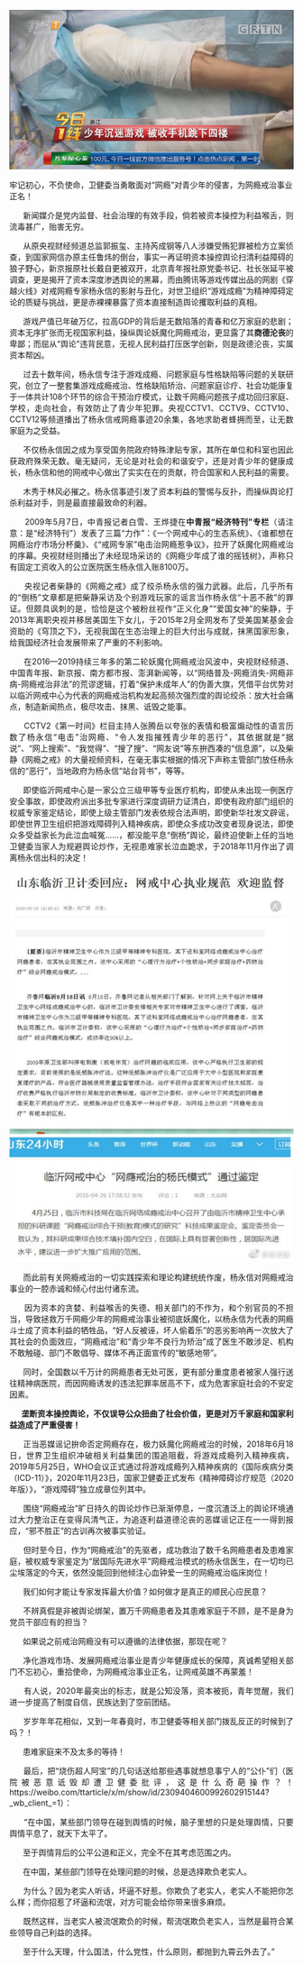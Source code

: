 <img src="https://raw.githubusercontent.com/ZjzMisaka/iaders/master/img/2021/05/bf274-0067hHJjly1gpgrnx02xxj30rs0fm7my.jpg"></div>
<div class="preface_v2">牢记初心，不负使命，卫健委当勇敢面对“网瘾”对青少年的侵害，为网瘾戒治事业正名！</div>
<p><span id="more-10742"></span></p>
<div class="WB_editor_iframe_new">
<p align="justify">​​&nbsp; &nbsp; &nbsp; 新闻媒介是党内监督、社会治理的有效手段，倘若被资本操控为利益喉舌，则流毒甚广，贻害无穷。</p>
<p align="justify">&nbsp; &nbsp; &nbsp; 从原央视财经频道总监郭振玺、主持芮成钢等八人涉嫌受贿犯罪被检方立案侦查，到国家网信办原主任鲁炜的倒台，事实一再证明资本操控舆论扫清利益障碍的狼子野心，新京报原社长戴自更被双开，北京青年报社原党委书记、社长张延平被调查，更是揭开了资本深度渗透舆论的黑幕，而由腾讯等游戏传媒出品的网剧《穿越火线》对戒网瘾专家杨永信的影射与丑化，对世卫组织“游戏成瘾”为精神障碍定论的质疑与挑战，更是赤裸裸暴露了资本直接制造舆论攫取利益的真相。</p>
<p align="justify">&nbsp; &nbsp; &nbsp; 游戏产值已年破万亿，拉高GDP的背后是无数陷落的青春和亿万家庭的悲剧；资本无序扩张而无视国家利益，操纵舆论妖魔化网瘾戒治，更显露了其<b>商德沦丧</b>的卑鄙；而屈从“舆论”违背民意，无视人民利益打压医学创新，则是政德沦丧，实属资本帮凶。</p>
<p align="justify">&nbsp; &nbsp; &nbsp; 过去十数年间，杨永信专注于游戏成瘾、问题家庭与性格缺陷等问题的关联研究，创立了一整套集游戏成瘾戒治、性格缺陷矫治、问题家庭诊疗、社会功能康复于一体共计108个环节的综合干预治疗模式，让数千网瘾问题孩子成功回归家庭、学校，走向社会，有效防止了青少年犯罪。央视CCTV1、CCTV9、CCTV10、CCTV12等频道播出了杨永信戒网瘾事迹20余集，各地求助者蜂拥而至，让无数家庭为之受益。</p>
<p align="justify">&nbsp; &nbsp; &nbsp; 不仅杨永信因之成为享受国务院政府特殊津贴专家，其所在单位和科室也因此获政府殊荣无数。毫无疑问，无论是对社会的和谐安宁，还是对青少年的健康成长，杨永信和他的网戒中心做出了实实在在的贡献，符合国家和人民利益的需要。</p>
<p align="justify">&nbsp; &nbsp; &nbsp; 木秀于林风必摧之。杨永信事迹引发了资本利益的警惕与反扑，而操纵舆论打杀利益对手，则是最直接最致命的利器。</p>
<p align="justify">&nbsp; &nbsp; &nbsp; 2009年5月7日，中青报记者白雪、王烨捷在<b>中青报“经济特刊”专栏</b>（请注意：是“经济特刊”）发表了三篇“力作”：《一个网戒中心的生态系统》、《谁都想在网瘾治疗市场分杯羹》、《“戒网专家”电击治网瘾惹争议》，拉开了妖魔化网瘾戒治的序幕。央视财经则播出了未经现场采访的《网瘾少年成了谁的摇钱树》，声称只有固定工资收入的公立医院医生杨永信入账8100万。</p>
<p align="justify">&nbsp; &nbsp; &nbsp; 央视记者柴静的《网瘾之戒》成了绞杀杨永信的强力武器。此后，几乎所有的“倒杨”文章都是把柴静采访及个别游戏玩家的谣言当作杨永信“十恶不赦”的罪证。但颇具讽刺的是，恰恰是这个被粉丝视作“正义化身”“爱国女神”的柴静，于2013年离职央视并移居美国生下女儿，于2015年2月全网发布了受美国某基金会资助的《穹顶之下》，无视我国在生态治理上的巨大付出与成就，抹黑国家形象，给我国经济社会发展带来了严重的不利影响。</p>
<p align="justify">&nbsp; &nbsp; &nbsp; 在2016—2019持续三年多的第二轮妖魔化网瘾戒治风波中，央视财经频道、中国青年报、新京报、南方都市报、澎湃新闻等，以“网络普及-网瘾消失-网瘾非病-网瘾戒治非法”的荒谬逻辑，打着“保护未成年人”的伪善大旗，凭借平台优势对以临沂网戒中心为代表的网瘾戒治机构发起高频次强烈度的舆论绞杀：放大社会痛点，制造新闻热点，极尽攻击、抹黑、诋毁之能事。</p>
<p align="justify">&nbsp; &nbsp; &nbsp; CCTV2《第一时间》栏目主持人张腾岳以夸张的表情和极富煽动性的语言历数了杨永信“电击”治网瘾、“令人发指摧残青少年的恶行”，其依据就是“据说”、“网上搜索”、“我觉得”、“搜了搜”、“网友说”等东拚西凑的“信息源”，以及柴静《网瘾之戒》的大量视频资料，在毫无事实根据的情况下声称主管部门放任杨永信的“恶行”，当地政府为杨永信“站台背书”，等等。</p>
<p align="justify">&nbsp; &nbsp; &nbsp; 即使临沂网戒中心是一家公立三级甲等专业医疗机构，即使从未出现一例医疗安全事故，即使政府派出多批专家进行深度调研力证清白，即使有政府部门组织的权威专家鉴定结论，即使上级主管部门发表依规合法声明，即使新华社发文辟谣，即使世界卫生组织把游戏障碍列入精神疾病，即使众多成功改变者现身说法，即使众多受益家长为此泣血喊冤……，都没能平息“倒杨”舆论，最终迫使新上任的当地卫健委当家人为规避舆论炒作，无视患难家长泣血跪求，于2018年11月作出了调离杨永信出科的决定！</p>
<p class="picbox"><img src="https://raw.githubusercontent.com/ZjzMisaka/iaders/master/img/2021/05/4314e-0067hHJjly1gpcebb0poij30fi0lc7dz.jpg"></p>
<p align="justify">&nbsp; &nbsp; &nbsp; 而此前有关网瘾戒治的一切实践探索和理论构建统统作废，杨永信对网瘾戒治事业的一腔赤诚和倾心付出付诸东流。</p>
<p align="justify">&nbsp; &nbsp; &nbsp; 因为资本的贪婪、利益喉舌的失德、相关部门的不作为，和个别官员的不担当，导致拯救万千网瘾少年的网瘾戒治事业被彻底妖魔化，以杨永信为代表的网瘾斗士成了资本利益的牺牲品，“好人反被诬，坏人偷着乐”的恶劣影响再一次放大了其社会的负面效应，“网瘾戒治”和“青少年不良行为矫治”成了医生不敢涉足、机构不敢触碰、部门不敢倡导、媒体不再正面宣传的“敏感地带”。</p>
<p align="justify">&nbsp; &nbsp; &nbsp; 同时，全国数以千万计的网瘾患者无处可医，更有部分重度患者被家人强行送往精神病医院，而因网瘾诱发的违法犯罪率居高不下，成为危害家庭社会的不安定因素。</p>
<p align="justify"><b>&nbsp; &nbsp; &nbsp; 垄断资本操控舆论，不仅误导公众扭曲了社会价值，更是对万千家庭和国家利益造成了严重侵害！</b><b>&nbsp;</b></p>
<p align="justify">&nbsp; &nbsp; &nbsp; 正当恶媒谣记拚命否定网瘾存在，极力妖魔化网瘾戒治的时候，2018年6月18日，世界卫生组织冲破相关利益集团的围追阻截，将游戏成瘾列入精神疾病，2019年5月25日，WHO会议正式通过将游戏成瘾列入精神疾病的《国际疾病分类（ICD-11）》，2020年11月23日，国家卫健委正式发布《精神障碍诊疗规范（2020年版）》，“游戏障碍”独立成章位列其中。</p>
<p align="justify">&nbsp; &nbsp; &nbsp; 围绕“网瘾戒治”旷日持久的舆论炒作已渐渐停息，一度沉渣泛上的舆论环境通过大力整治正在变得风清气正，为追逐利益道德沦丧的恶媒谣记正在一一得到报应，“邪不胜正”的古训再次被事实验证。</p>
<p align="justify">&nbsp; &nbsp; &nbsp; 但时至今日，作为“网瘾戒治”的先驱者，成功救治了数千名网瘾患者及患难家庭，被权威专家鉴定为“居国际先进水平”网瘾戒治模式的杨永信医生，在一切均已尘埃落定的今天，依然没能回到他倾注心血钟爱一生的网瘾戒治临床岗位！</p>
<p align="justify">&nbsp; &nbsp; &nbsp; 我们如何才能让专家发挥最大价值？如何做才是真正的顺民心应民意？</p>
<p align="justify">&nbsp; &nbsp; &nbsp; 不辨真假是非被舆论绑架，置万千网瘾患者及其患难家庭于不顾，是不是身为党员干部应有的担当？</p>
<p align="justify">&nbsp; &nbsp; &nbsp; 如果说之前戒治网瘾没有可以遵循的法律依据，那现在呢？</p>
<p align="justify">&nbsp; &nbsp; &nbsp; 净化游戏市场、发展网瘾戒治事业是青少年健康成长的保障，真诚希望相关部门不忘初心，重拾使命，为网瘾戒治事业正名，让网戒英雄不再蒙羞！</p>
<p align="justify">&nbsp; &nbsp; &nbsp; 有人说，2020年最突出的标志，就是公知没落，资本被扼，青年觉醒，我们进一步提高了制度自信，民族达到了空前团结。</p>
<p align="justify">&nbsp; &nbsp; &nbsp; 岁岁年年花相似，又到一年春竟时，市卫健委等相关部门拨乱反正的时候到了吗？！</p>
<p align="justify">&nbsp; &nbsp; &nbsp; 患难家庭来不及太多的等待！</p>
<p align="justify">&nbsp; &nbsp; &nbsp; 最后，把“烧伤超人阿宝”的几句话送给那些遇事就想息事宁人的“公仆”们（医院被恶意诋毁却遭卫健委批评，这是什么奇葩操作？！https://weibo.com/ttarticle/x/m/show/id/2309404600992602915144?_wb_client_=1）：</p>
<p align="justify">&nbsp; &nbsp; &nbsp; “在中国，某些部门领导在碰到舆情的时候，脑子里想的只是处理舆情，只要舆情平息了，就天下太平了。</p>
<p align="justify">&nbsp; &nbsp; &nbsp; 至于舆情背后的公平公道和正义，完全不在其考虑范围之内。</p>
<p align="justify">&nbsp; &nbsp; &nbsp; 在中国，某些部门领导在处理问题的时候，总是选择欺负老实人。</p>
<p align="justify">&nbsp; &nbsp; &nbsp; 为什么？因为老实人听话，坏逼不好惹。你欺负了老实人，老实人不能把你怎么样；而你招惹了坏逼和流氓，对方可能会给你带来很多麻烦。</p>
<p align="justify">&nbsp; &nbsp; &nbsp; 既然这样，当老实人被流氓欺负的时候，帮流氓欺负老实人，当然是最符合某些领导自己利益的选择。</p>
<p align="justify">&nbsp; &nbsp; &nbsp; 至于什么天理，什么国法，什么党性，什么原则，都抛到九霄云外去了。”​​​​</p>